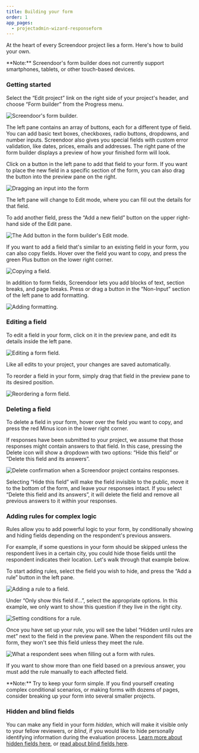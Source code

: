 ```yaml
---
title: Building your form
order: 1
app_pages:
  - projectadmin-wizard-responseform
---
```


At the heart of every Screendoor project lies a form. Here's how to build your own.

<div class='alert'>
    **Note:** Screendoor's form builder does not currently support smartphones, tablets, or other touch-based devices.
</div>

### Getting started

Select the &ldquo;Edit project&rdquo; link on the right side of your project's header, and choose &ldquo;Form builder&rdquo; from the Progress menu.

![Screendoor's form builder.](../images/formbuilder_1.png)

The left pane contains an array of buttons, each for a different type of field. You can add basic text boxes, checkboxes, radio buttons, dropdowns, and number inputs. Screendoor also gives you special fields with custom error validation, like dates, prices, emails and addresses. The right pane of the form builder displays a preview of how your finished form will look.

Click on a button in the left pane to add that field to your form. If you want to place the new field in a specific section of the form, you can also drag the button into the preview pane on the right.

![Dragging an input into the form](../images/formbuilder_2.gif)

The left pane will change to Edit mode, where you can fill out the details for that field.

To add another field, press the &ldquo;Add a new field&rdquo; button on the upper right-hand side of the Edit pane.

![The Add button in the form builder's Edit mode.](../images/formbuilder_3.png)

If you want to add a field that's similar to an existing field in your form, you can also copy fields. Hover over the field you want to copy, and press the green Plus button on the lower right corner.

![Copying a field.](../images/formbuilder_4.png)

In addition to form fields, Screendoor lets you add blocks of text, section breaks, and page breaks. Press or drag a button in the &ldquo;Non-Input&rdquo; section of the left pane to add formatting.

![Adding formatting.](../images/formbuilder_5.png)

### Editing a field

To edit a field in your form, click on it in the preview pane, and edit its details inside the left pane.

![Editing a form field.](../images/formbuilder_6.png)

Like all edits to your project, your changes are saved automatically.

To reorder a field in your form, simply drag that field in the preview pane to its desired position.

![Reordering a form field.](../images/formbuilder_7.gif)

### Deleting a field

To delete a field in your form, hover over the field you want to copy, and press the red Minus icon in the lower right corner.

If responses have been submitted to your project, we assume that those responses might contain answers to that field. In this case, pressing the Delete icon will show a dropdown with two options: &ldquo;Hide this field&rdquo; or &ldquo;Delete this field and its answers&rdquo;.

![Delete confirmation when a Screendoor project contains responses.](../images/formbuilder_8.png)

Selecting &ldquo;Hide this field&rdquo; will make the field invisible to the public, move it to the bottom of the form, and leave your responses intact. If you select &ldquo;Delete this field and its answers&rdquo;, it will delete the field and remove all previous answers to it within your responses. 

### Adding rules for complex logic

Rules allow you to add powerful logic to your form, by conditionally showing and hiding fields depending on the respondent's previous answers.

For example, if some questions in your form should be skipped unless the respondent lives in a certain city, you could hide those fields until the respondent indicates their location. Let's walk through that example below.

To start adding rules, select the field you wish to hide, and press the &ldquo;Add a rule&rdquo; button in the left pane.

![Adding a rule to a field.](../images/formbuilder_9.png)

Under &ldquo;Only show this field if&hellip;&rdquo;, select the appropriate options. In this example, we only want to show this question if they live in the right city.

![Setting conditions for a rule.](../images/formbuilder_10.png)

Once you have set up your rule, you will see the label &ldquo;Hidden until rules are met&rdquo; next to the field in the preview pane. When the respondent fills out the form, they won't see this field unless they meet the rule.

![What a respondent sees when filling out a form with rules.](../images/formbuilder_11.gif)

If you want to show more than one field based on a previous answer, you must add the rule manually to each affected field. 

<div class='alert'>
    **Note:** Try to keep your form simple. If you find yourself creating complex conditional scenarios, or making forms with dozens of pages, consider breaking up your form into several smaller projects.
</div>

### Hidden and blind fields

You can make any field in your form _hidden_, which will make it visible only to your fellow reviewers, or _blind_, if you would like to hide personally identifying information during the evaluation process. [Learn more about hidden fields here](/articles/screendoor/evaluation/hidden_fields.html), or [read about blind fields here](/articles/screendoor/evaluation/removing_bias.html).
